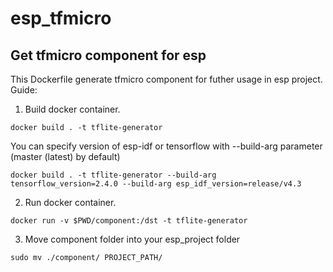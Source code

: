 # esp_tfmicro
## Get tfmicro component for esp
This Dockerfile generate tfmicro component for futher usage in esp project. 
Guide:
1) Build docker container. 
```
docker build . -t tflite-generator
```
You can specify version of esp-idf or tensorflow with --build-arg parameter (master (latest) by default)
```
docker build . -t tflite-generator --build-arg tensorflow_version=2.4.0 --build-arg esp_idf_version=release/v4.3
```
2) Run docker container.
```
docker run -v $PWD/component:/dst -t tflite-generator
```

3) Move component folder into your esp_project folder
```
sudo mv ./component/ PROJECT_PATH/
```
